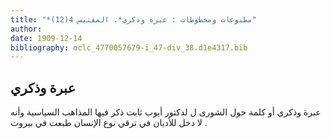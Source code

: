 ```yaml
---
title: "*مطبوعات ومخطوطات : عبرة وذكري*. المقتبس 4(12)"
author: 
date: 1909-12-14
bibliography: oclc_4770057679-i_47-div_38.d1e4317.bib
---
```




##  عبرة وذكري 


 عبرة وذكري  أو  كلمة حول الشورى  ل  لدكتور أيوب ثابت  ذكر فيها المذاهب السياسية وأنه لا دخل للأديان في ترقي نوع الإنسان طبعت في  بيروت  . 
